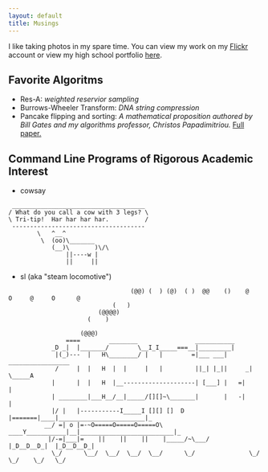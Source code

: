 ```yaml
---
layout: default
title: Musings
---
```


I like taking photos in my spare time. You can view my work on my [Flickr](https://www.flickr.com/photos/jonathan_king/) account or view my high school portfolio [here](http://jonathanking.wix.com/home).

## Favorite Algoritms

* Res-A: *weighted reservior sampling*
* Burrows-Wheeler Transform: *DNA string compression*
* Pancake flipping and sorting: *A mathematical proposition authored by Bill Gates and my algorithms professor, Christos Papadimitriou.* [Full paper.](https://people.eecs.berkeley.edu/~christos/papers/Bounds%20For%20Sorting%20By%20Prefix%20Reversal.pdf)

## Command Line Programs of Rigorous Academic Interest

* cowsay

```
 _____________________________________ 
/ What do you call a cow with 3 legs? \
\ Tri-tip!  Har har har har.          /
 ------------------------------------- 
        \   ^__^
         \  (oo)\_______
            (__)\       )\/\
                ||----w |
                ||     ||
```

* sl (aka "steam locomotive")

```
                                  (@@) (  ) (@)  ( )  @@    ()    @     O     @     O      @
                             (   )
                         (@@@@)
                      (    )

                    (@@@)
                ====        ________                ___________
            _D _|  |_______/        \__I_I_____===__|_________|
             |(_)---  |   H\________/ |   |        =|___ ___|      _________________
             /     |  |   H  |  |     |   |         ||_| |_||     _|                \_____A
            |      |  |   H  |__--------------------| [___] |   =|                        |
            | ________|___H__/__|_____/[][]~\_______|       |   -|                        |
            |/ |   |-----------I_____I [][] []  D   |=======|____|________________________|_
          __/ =| o |=-~O=====O=====O=====O\ ____Y___________|__|__________________________|_
           |/-=|___|=    ||    ||    ||    |_____/~\___/          |_D__D__D_|  |_D__D__D_|
            \_/      \__/  \__/  \__/  \__/      \_/               \_/   \_/    \_/   \_/
```